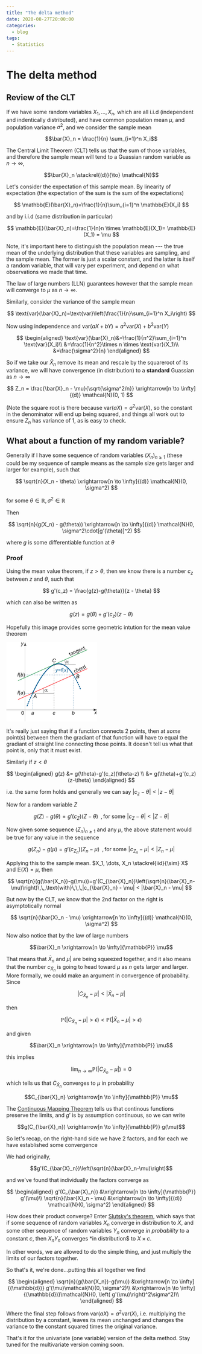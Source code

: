 ```yaml
---
title: "The delta method"
date: 2020-08-27T20:00:00
categories:
  - blog
tags:
  - Statistics
---
```


# The delta method


## Review of the CLT


If we have some random variables $X_1, \dots, X_n$, which are all i.i.d (independent and indentically distributed), and have common population mean $\mu$, and population variance $\sigma^2$, and we consider the sample mean

$$\bar{X}_n = \frac{1}{n} \sum_{i=1}^n X_i$$


The Central Limit Theorem (CLT) tells us that the sum of those variables, and therefore the sample mean will tend to a Guassian random variable as $n \to \infty$,  

$$\bar{X}_n \stackrel{(d)}{\to} \mathcal{N}$$


Let's consider the expectation of this sample mean. By linearity of expectation (the expectation of the sum is the sum of the expectations)

$$
\mathbb{E}(\bar{X}_n)=\frac{1}{n}\sum_{i=1}^n \mathbb{E}(X_i)
$$

and by i.i.d (same distribution in particular)

$$
\mathbb{E}(\bar{X}_n)=\frac{1}{n}n \times  \mathbb{E}(X_1)= \mathbb{E}(X_1) = \mu
$$

Note, it's important here to distinguish the population mean --- the true mean of the underlying distribution that these variables are sampling, and the sample mean. The former is just a scalar constant, and the latter is itself a random variable, that will vary per experiment, and depend on what observations we made that time.

The law of large numbers (LLN) guarantees however that the sample mean will converge to $\mu$ as $n \to \infty$.

Similarly, consider the variance of the sample mean


$$
\text{var}(\bar{X}_n)=\text{var}\left(\frac{1}{n}\sum_{i=1}^n X_i\right)
$$

Now using independence and $\text{var}(aX+bY)=a^2\text{var}(X) + b^2\text{var}(Y)$

$$
\begin{aligned}
\text{var}(\bar{X}_n)&=\frac{1}{n^2}\sum_{i=1}^n \text{var}(X_i)\\
&=\frac{1}{n^2}\times n \times \text{var}(X_1)\\
&=\frac{\sigma^2}{n}
\end{aligned}
$$


So if we take our $\bar{X}_n$ remove its mean and rescale by the squareroot of its variance, we will have convergence (in distribution) to a **standard** Guassian as $n \to \infty$


$$
Z_n = \frac{\bar{X}_n - \mu}{\sqrt{\sigma^2/n}} \xrightarrow[n \to \infty]{(d)} \mathcal{N}(0, 1)
$$

(Note the square root is there because $\text{var}(aX)=a^2\text{var}(X)$, so the constant in the denominator will end up being squared, and things all work out to ensure $Z_n$ has variance of $1$, as is easy to check.


## What about a function of my random variable?

Generally if I have some sequence of random variables $(X_n)_{n\ge1}$  (these could be my sequence of sample means as the sample size gets larger and larger for example), such that

$$
\sqrt{n}(X_n - \theta) \xrightarrow[n \to \infty]{(d)} \mathcal{N}(0, \sigma^2)
$$

for some $\theta \in \mathbb{R}, \sigma^2 \in \mathbb{R}$

Then 

$$
\sqrt{n}(g(X_n) - g(\theta)) \xrightarrow[n \to \infty]{(d)} \mathcal{N}(0, \sigma^2\cdot[g'(\theta)]^2)
$$

where $g$ is some differentiable function at $\theta$ 

### Proof

Using the mean value theorem, if $z>\theta$, then we know there is a number $c_z$ between $z$ and $\theta$, such that

$$
g'(c_z) = \frac{g(z)-g(\theta)}{z - \theta}
$$

which can also be written as

$$
g(z) = g(\theta) + g'(c_z)(z-\theta)
$$

Hopefully this image provides some geometric intution for the mean value theorem

<img src="/assets/images/mvt.png" alt="Mean value theorem" class="full">


It's really just saying that if a function connects 2 points, then at *some* point(s) between them the gradiant of that function will have to equal the gradiant of straight line connecting those points. It doesn't tell us what that point is, only that it must exist.

Similarly if $z<\theta$


$$
\begin{aligned}
g(z) &= g(\theta)-g'(c_z)(\theta-z) \\
&= g(\theta)+g'(c_z)(z-\theta) 
\end{aligned}
$$

i.e. the same form holds and generally we can say $|c_z-\theta|<|z-\theta|$

Now for a random variable $Z$

$$
g(Z)-g(\theta)=g'(c_Z)(Z-\theta)\,\,\, ,\text{for some} \,\,|c_Z-\theta|<|Z-\theta|
$$

Now given some sequence $(Z_n)_{n\ge 1}$ and any $\mu$, the above statement would be true for any value in the sequence


$$
g(Z_n)-g(\mu)=g'(c_{Z_n})(Z_n-\mu)\,\,\, ,\text{for some} \,\,|c_{Z_n}-\mu|<|Z_n-\mu|
$$

Applying this to the sample mean. $X_1, \dots, X_n \stackrel{iid}{\sim} X$ and $\mathbb{E}(X)=\mu$, then

$$
\sqrt{n}(g(\bar{X_n})-g(\mu))=g'(C_{\bar{X}_n})\left(\sqrt{n}(\bar{X}_n-\mu)\right)\,\,,\text{with}\,\,\,|c_{\bar{X}_n} - \mu| < |\bar{X}_n - \mu|
$$

But now by the CLT, we know that the 2nd factor on the right is asymptotically normal


$$
\sqrt{n}(\bar{X}_n - \mu) \xrightarrow[n \to \infty]{(d)} \mathcal{N}(0, \sigma^2)
$$

Now also notice that by the law of large numbers 

$$\bar{X}_n \xrightarrow[n \to \infty]{\mathbb{P}} \mu$$

That means that $\bar{X}_n$ and $\mu|$ are being squeezed together, and it also means that the number $c_{\bar{X}_n}$ is going to head toward $\mu$ as $n$ gets larger and larger. More formally, we could make an argument in convergence of probability. Since

$$
|C_{\bar{X}_n}-\mu| < \left|\bar{X}_n - \mu \right|
$$

then

$$
\mathbb{P}\left(|C_{\bar{X}_n}-\mu| > \epsilon \right) < \mathbb{P}\left(|\bar{X}_n-\mu| > \epsilon \right)
$$

and given

$$\bar{X}_n \xrightarrow[n \to \infty]{\mathbb{P}} \mu$$

this implies

$$
\lim_{n\to\infty} \mathbb{P}\left(|C_{\bar{X}_n}-\mu|\right) =0
$$

which tells us that $C_{\bar{X}_n}$ converges to $\mu$ in probability


$$C_{\bar{X}_n} \xrightarrow[n \to \infty]{\mathbb{P}} \mu$$

The [Continuous Mapping Theorem](https://en.wikipedia.org/wiki/Continuous_mapping_theorem) tells us that continous functions preserve the limits, and $g'$ is by assumption continuous, so we can write

$$g(C_{\bar{X}_n}) \xrightarrow[n \to \infty]{\mathbb{P}} g(\mu)$$


So let's recap, on the right-hand side we have 2 factors, and for each we have established some convergence

We had originally,

$$g'(C_{\bar{X}_n})\left(\sqrt{n}(\bar{X}_n-\mu)\right)$$

and we've found that individually the factors converge as

$$
\begin{aligned}
g'(C_{\bar{X}_n}) &\xrightarrow[n \to \infty]{\mathbb{P}} g'(\mu)\\
\sqrt{n}(\bar{X}_n - \mu) &\xrightarrow[n \to \infty]{(d)} \mathcal{N}(0, \sigma^2)
\end{aligned}
$$

How does their product converge? Enter [Slutsky's theorem](https://en.wikipedia.org/wiki/Slutsky%27s_theorem), which says that if some sequence of random variables $X_n$ converge in distribution to $X$, and some other sequence of random variables $Y_n$ converge *in probability* to a constant $c$, then $X_n Y_n$ converges *in distribution$ to $X\times c$.

In other words, we are allowed to do the simple thing, and just multiply the limits of our factors together.

So that's it, we're done...putting this all together we find

$$
\begin{aligned}
\sqrt{n}(g(\bar{X_n})-g(\mu)) &\xrightarrow[n \to \infty]{(\mathbb{d})} g'(\mu)\mathcal{N}(0, \sigma^2)\\
&\xrightarrow[n \to \infty]{(\mathbb{d})}\mathcal{N}(0, \left( g'(\mu)\right)^2\sigma^2)\\
\end{aligned}
$$

Where the final step follows from $\text{var}(aX)=a^2\text{var}(X)$, i.e. multiplying the distribution by a constant, leaves its mean unchanged and changes the variance to the constant squared times the original variance.

That's it for the univariate (one variable) version of the delta method. Stay tuned for the multivariate version coming soon.